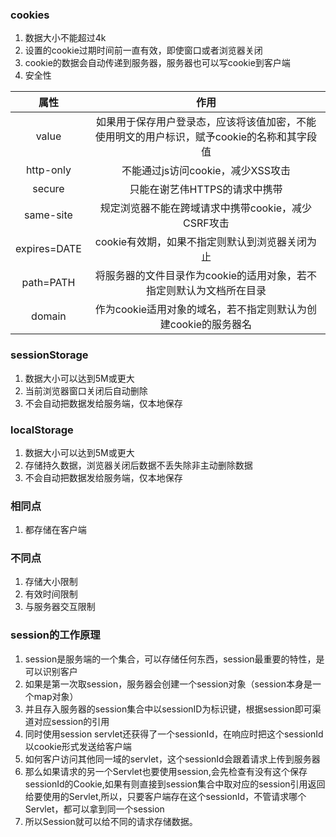 ### cookies
1. 数据大小不能超过4k
2. 设置的cookie过期时间前一直有效，即使窗口或者浏览器关闭
3. cookie的数据会自动传递到服务器，服务器也可以写cookie到客户端
4. 安全性

|   属性    |   作用    |
| :-------: |   :-----------: |
|   value   |   如果用于保存用户登录态，应该将该值加密，不能使用明文的用户标识，赋予cookie的名称和其字段值  |
|   http-only   |   不能通过js访问cookie，减少XSS攻击   |
|   secure  |   只能在谢艺伟HTTPS的请求中携带   |
|   same-site   |   规定浏览器不能在跨域请求中携带cookie，减少CSRF攻击  |
|   expires=DATE    |   cookie有效期，如果不指定则默认到浏览器关闭为止  |
|   path=PATH   |   将服务器的文件目录作为cookie的适用对象，若不指定则默认为文档所在目录    |
|   domain  |   作为cookie适用对象的域名，若不指定则默认为创建cookie的服务器名  |
### sessionStorage
1. 数据大小可以达到5M或更大
2. 当前浏览器窗口关闭后自动删除
3. 不会自动把数据发给服务端，仅本地保存
### localStorage
1. 数据大小可以达到5M或更大
2. 存储持久数据，浏览器关闭后数据不丢失除非主动删除数据
3. 不会自动把数据发给服务端，仅本地保存

### 相同点
1. 都存储在客户端

### 不同点
1. 存储大小限制
2. 有效时间限制
3. 与服务器交互限制

### session的工作原理
1. session是服务端的一个集合，可以存储任何东西，session最重要的特性，是可以识别客户
2. 如果是第一次取session，服务器会创建一个session对象（session本身是一个map对象）
3. 并且存入服务器的session集合中以sessionID为标识键，根据session即可渠道对应session的引用
4. 同时使用session servlet还获得了一个sessionId，在响应时把这个sessionId以cookie形式发送给客户端
5. 如何客户访问其他同一域的servlet，这个sessionId会跟着请求上传到服务器
6. 那么如果请求的另一个Servlet也要使用session,会先检查有没有这个保存sessionId的Cookie,如果有则直接到session集合中取对应的session引用返回给要使用的Servlet,所以，只要客户端存在这个sessionId，不管请求哪个Servlet，都可以拿到同一个session
7. 所以Session就可以给不同的请求存储数据。